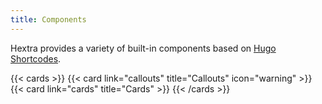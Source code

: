 ```yaml
---
title: Components
---
```


Hextra provides a variety of built-in components based on [Hugo Shortcodes](https://gohugo.io/content-management/shortcodes/).


{{< cards >}}
  {{< card link="callouts" title="Callouts" icon="warning" >}}
  {{< card link="cards" title="Cards" >}}
{{< /cards >}}
